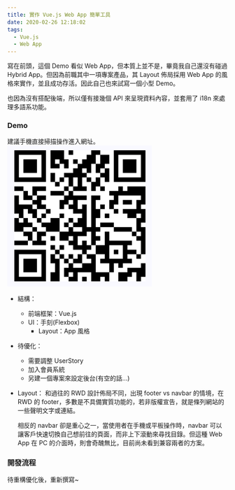 ```yaml
---
title: 實作 Vue.js Web App 簡單工具
date: 2020-02-26 12:18:02
tags:
  - Vue.js
  - Web App
---
```

寫在前頭，這個 Demo 看似 Web App，但本質上並不是，畢竟我自己還沒有碰過 Hybrid App。但因為前職其中一項專案產品，其 Layout 佈局採用 Web App 的風格來實作，並且成功存活。因此自己也來試寫一個小型 Demo。

也因為沒有搭配後端，所以僅有接幾個 API 來呈現資料內容，並套用了 i18n 來處理多語系功能。
<!--more-->
### Demo
建議手機直接掃描操作進入網址。
![](/images/vue-tools-app.png)

- 結構：
  - 前端框架：Vue.js
  - UI：手刻(Flexbox)
    - Layout：App 風格

- 待優化：
  - 需要調整 UserStory
  - 加入會員系統
  - 另建一個專案來設定後台(有空的話...)

- Layout：
  和過往的 RWD 設計佈局不同，出現 footer vs navbar 的情境，在 RWD 的 footer，多數是不具備實質功能的，若非版權宣告，就是條列網站的一些聲明文字或連結。

  相反的 navbar 卻是重心之一，當使用者在手機或平板操作時，navbar 可以讓客戶快速切換自己想前往的頁面，而非上下滾動來尋找目錄。但這種 Web App 在 PC 的介面時，則會奇醜無比，目前尚未看到兼容兩者的方案。

### 開發流程
待重構優化後，重新撰寫~